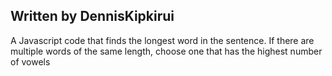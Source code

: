## Written by DennisKipkirui
A Javascript code that finds the longest word in the sentence. If there are multiple words of the same length, choose one that has the highest number of vowels